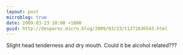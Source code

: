 ```yaml
---
layout: post
microblog: true
date: 2009-03-23 10:00 +1000
guid: http://desparoz.micro.blog/2009/03/23/t1372836543.html
---
```

Slight head tenderness and dry mouth. Could it be alcohol related???
